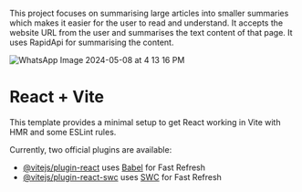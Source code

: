 This project focuses on summarising large articles into smaller summaries which makes it easier for the user to read and understand. It accepts the website URL from the user and summarises the text content of that page. It uses RapidApi for summarising the content.

![WhatsApp Image 2024-05-08 at 4 13 16 PM](https://github.com/subhojit26/Article_Summarizer/assets/98642337/1191b23e-3258-4d96-8750-41c6aeed3692)


# React + Vite

This template provides a minimal setup to get React working in Vite with HMR and some ESLint rules.

Currently, two official plugins are available:

- [@vitejs/plugin-react](https://github.com/vitejs/vite-plugin-react/blob/main/packages/plugin-react/README.md) uses [Babel](https://babeljs.io/) for Fast Refresh
- [@vitejs/plugin-react-swc](https://github.com/vitejs/vite-plugin-react-swc) uses [SWC](https://swc.rs/) for Fast Refresh
